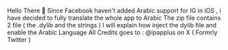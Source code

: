 Hello There 👋
Since Facebook haven't added Arabic support for IG in iOS ,
i have decided to fully translate the whole app to Arabic
The zip file contains 2 file ( the .dylib and the strings )
I will explain how inject the dylib file and enable the Arabic Language
All Credits goes to : @ipapplus on X ( Formrly Twitter )